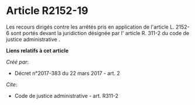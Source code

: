 # Article R2152-19

Les recours dirigés contre les arrêtés pris en application de l'article L. 2152-6 sont portés devant la juridiction désignée
par l' article R. 311-2 du code de justice administrative .

**Liens relatifs à cet article**

_Créé par_:

  - Décret n°2017-383 du 22 mars 2017 - art. 2

_Cite_:

  - Code de justice administrative - art. R311-2
